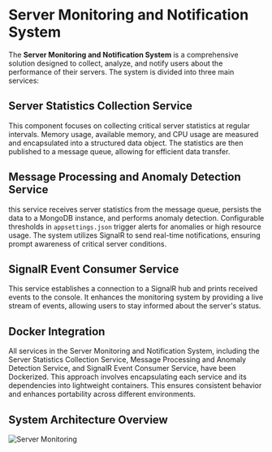# Server Monitoring and Notification System

The **Server Monitoring and Notification System** is a comprehensive solution designed to collect, analyze, and notify users about the performance of their servers. The system is divided into three main services:

## Server Statistics Collection Service

This component focuses on collecting critical server statistics at regular intervals. Memory usage, available memory, and CPU usage are measured and encapsulated into a structured data object. The statistics are then published to a message queue, allowing for efficient data transfer.

## Message Processing and Anomaly Detection Service

this service receives server statistics from the message queue, persists the data to a MongoDB instance, and performs anomaly detection. Configurable thresholds in `appsettings.json` trigger alerts for anomalies or high resource usage. The system utilizes SignalR to send real-time notifications, ensuring prompt awareness of critical server conditions.

## SignalR Event Consumer Service
This service establishes a connection to a SignalR hub and prints received events to the console. It enhances the monitoring system by providing a live stream of events, allowing users to stay informed about the server's status.

## Docker Integration
All services in the Server Monitoring and Notification System, including the Server Statistics Collection Service, Message Processing and Anomaly Detection Service, and SignalR Event Consumer Service, have been Dockerized. This approach involves encapsulating each service and its dependencies into lightweight containers. This ensures consistent behavior and enhances portability across different environments.

## System Architecture Overview
![Server Monitoring](SystemArchitectureOverview.png)
